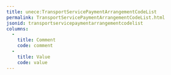 ```yaml
---
title: unece:TransportServicePaymentArrangementCodeList
permalink: TransportServicePaymentArrangementCodeList.html
jsonid: transportservicepaymentarrangementcodelist
columns:
  - 
    title: Comment
    code: comment
  - 
    title: Value
    code: value
---
```


